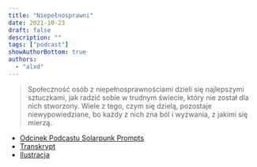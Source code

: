 ```yaml
---
title: "Niepełnosprawni"
date: 2021-10-23
draft: false
description: ""
tags: ["podcast"]
showAuthorBottom: true
authors:
  - "alxd"
---
```


> Społeczność osób z niepełnosprawnościami dzieli się najlepszymi sztuczkami, jak radzić sobie w trudnym świecie, który nie został dla nich stworzony. Wiele z tego, czym się dzielą, pozostaje niewypowiedziane, bo każdy z nich zna ból i wyzwania, z jakimi się mierzą.

- [Odcinek Podcastu Solarpunk Prompts](https://podcast.tomasino.org/@SolarpunkPrompts/episodes/the-disabled-community)
- [Transkrypt](https://wiki.tomasino.org/writing/Solarpunk-Prompts---The-Disabled-Community)
- [Ilustracja](/pl/art/the-lemonaut-hackerspace/)